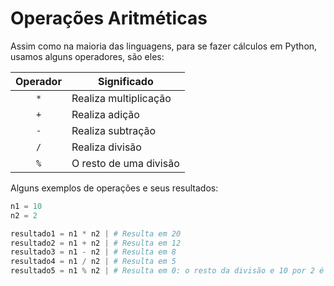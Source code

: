 # Operações Aritméticas

Assim como na maioria das linguagens, para se fazer cálculos em Python, usamos
alguns operadores, são eles:

| Operador | Significado            |
| :------: | ---------------------- |
|   `*`    | Realiza multiplicação  |
|   `+`    | Realiza adição         |
|   `-`    | Realiza subtração      |
|   `/`    | Realiza divisão        |
|   `%`    | O resto de uma divisão |

Alguns exemplos de operações e seus resultados:

```python
n1 = 10
n2 = 2

resultado1 = n1 * n2 | # Resulta em 20
resultado2 = n1 + n2 | # Resulta em 12
resultado3 = n1 - n2 | # Resulta em 8
resultado4 = n1 / n2 | # Resulta em 5
resultado5 = n1 % n2 | # Resulta em 0: o resto da divisão e 10 por 2 é 0
```
